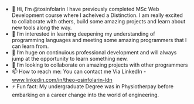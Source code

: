 - 👋 Hi, I’m @tosinfolarin I have previously completed MSc Web Development course where I acheived a Distinction. I am really excited to collaborate with others, build some amazing projects and learn about new tools along the way.
- 👀 I’m interested in learning deepening my understanding of programming languages and meeting some amazing programmers that I can learn from.
- 🌱 I’m huge on continuious professional development and will always jump at the opportunity to learn something new.
- 💞️ I’m looking to collaborate on amazing projects with other programmers
- 📫 How to reach me: You can contact me Via LinkedIn - www.linkedin.com/in/theo-osinfolarin-ldn
- ⚡ Fun fact: My undergraduate Degree was in Physiotherpay before embarking on a career change into the world of engineering.
